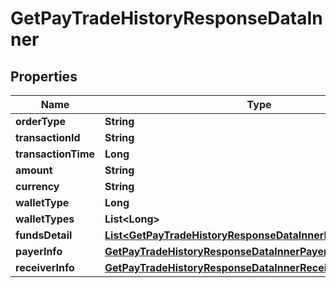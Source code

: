 

# GetPayTradeHistoryResponseDataInner


## Properties

| Name | Type | Description | Notes |
|------------ | ------------- | ------------- | -------------|
|**orderType** | **String** |  |  [optional] |
|**transactionId** | **String** |  |  [optional] |
|**transactionTime** | **Long** |  |  [optional] |
|**amount** | **String** |  |  [optional] |
|**currency** | **String** |  |  [optional] |
|**walletType** | **Long** |  |  [optional] |
|**walletTypes** | **List&lt;Long&gt;** |  |  [optional] |
|**fundsDetail** | [**List&lt;GetPayTradeHistoryResponseDataInnerFundsDetailInner&gt;**](GetPayTradeHistoryResponseDataInnerFundsDetailInner.md) |  |  [optional] |
|**payerInfo** | [**GetPayTradeHistoryResponseDataInnerPayerInfo**](GetPayTradeHistoryResponseDataInnerPayerInfo.md) |  |  [optional] |
|**receiverInfo** | [**GetPayTradeHistoryResponseDataInnerReceiverInfo**](GetPayTradeHistoryResponseDataInnerReceiverInfo.md) |  |  [optional] |



